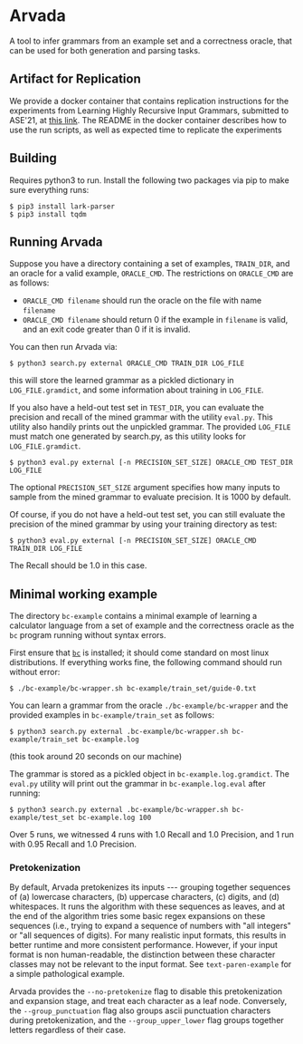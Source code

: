 # Arvada

A tool to infer grammars from an example set and a correctness oracle, that can be used for both generation and parsing tasks.

## Artifact for Replication

We provide a docker container that contains replication instructions for the experiments from Learning Highly Recursive Input Grammars, submitted to ASE'21, at [this link](https://drive.google.com/file/d/1DfPd0eb9YPUkPo4hsr35PQC6ChzZ7ob0/view?usp=sharing). The README in the docker container describes how to use the run scripts, as well as expected time to replicate the experiments

## Building

Requires python3 to run. Install the following two packages via pip to make sure everything runs:
```
$ pip3 install lark-parser
$ pip3 install tqdm
```

## Running Arvada

Suppose you have a directory containing a set of examples, `TRAIN_DIR`, and an oracle for a valid example, `ORACLE_CMD`. The restrictions on `ORACLE_CMD` are as follows:

- `ORACLE_CMD filename` should run the oracle on the file with name `filename`
- `ORACLE_CMD filename` should return 0 if the example in `filename` is valid, and an exit code greater than 0 if it is invalid. 

You can then run Arvada via:
```
$ python3 search.py external ORACLE_CMD TRAIN_DIR LOG_FILE
```
this will store the learned grammar as a pickled dictionary in `LOG_FILE.gramdict`, and some information about training in `LOG_FILE`.

If you also have a held-out test set in `TEST_DIR`, you can evaluate the precision and recall of the mined grammar with the utility `eval.py`. This utility also handily prints out the unpickled grammar. The provided `LOG_FILE` must match one generated by search.py, as this utility looks for `LOG_FILE.gramdict`. 
```
$ python3 eval.py external [-n PRECISION_SET_SIZE] ORACLE_CMD TEST_DIR LOG_FILE
```
The optional `PRECISION_SET_SIZE` argument specifies how many inputs to sample from the mined grammar to evaluate precision. It is 1000 by default.

Of course, if you do not have a held-out test set, you can still evaluate the precision of the mined grammar by using your training directory as test:
```
$ python3 eval.py external [-n PRECISION_SET_SIZE] ORACLE_CMD TRAIN_DIR LOG_FILE
```
The Recall should be 1.0 in this case.


## Minimal working example

The directory `bc-example` contains a minimal example of learning a calculator language from a set of example and the correctness oracle as the `bc` program running without syntax errors.

First ensure that [`bc`](https://www.gnu.org/software/bc/manual/html_mono/bc.html) is installed; it should come standard on most linux distributions. If everything works fine, the following command should run without error:
```
$ ./bc-example/bc-wrapper.sh bc-example/train_set/guide-0.txt
```

You can learn a grammar from the oracle `./bc-example/bc-wrapper` and the provided examples in `bc-example/train_set` as follows:
```
$ python3 search.py external .bc-example/bc-wrapper.sh bc-example/train_set bc-example.log
```
(this took around 20 seconds on our machine)

The grammar is stored as a pickled object in `bc-example.log.gramdict`. The `eval.py` utility will print out the grammar in `bc-example.log.eval` after running: 
```
$ python3 search.py external .bc-example/bc-wrapper.sh bc-example/test_set bc-example.log 100
```

Over 5 runs, we witnessed 4 runs with 1.0 Recall and 1.0 Precision, and 1 run with 0.95 Recall and 1.0 Precision.

### Pretokenization

By default, Arvada pretokenizes its inputs --- grouping together sequences of (a) lowercase characters, (b) uppercase characters, (c) digits, and (d) whitespaces. It runs the algorithm with these sequences as leaves, and at the end of the algorithm tries some basic regex expansions on these sequences (i.e., trying to expand a sequence of numbers with "all integers" or "all sequences of digits). For many realistic input formats, this results in better runtime and more consistent performance. However, if your input format is non human-readable, the distinction between these character classes may not be relevant to the input format. See `text-paren-example` for a simple pathological example.  

Arvada provides the `--no-pretokenize` flag to disable this pretokenization and expansion stage, and treat each character as a leaf node. Conversely, the `--group_punctuation` flag also groups ascii punctuation characters during pretokenization, and the `--group_upper_lower` flag groups together letters regardless of their case. 
